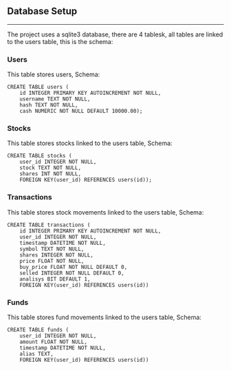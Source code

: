 ## Database Setup
---
The project uses a sqlite3 database, there are 4 tablesk, all tables are linked to the users table, this is the schema:

### Users

This table stores users, Schema:
```
CREATE TABLE users (
    id INTEGER PRIMARY KEY AUTOINCREMENT NOT NULL,
    username TEXT NOT NULL,
    hash TEXT NOT NULL,
    cash NUMERIC NOT NULL DEFAULT 10000.00);
```

### Stocks

This table stores stocks linked to the users table, Schema:
```
CREATE TABLE stocks (
    user_id INTEGER NOT NULL,
    stock TEXT NOT NULL,
    shares INT NOT NULL,
    FOREIGN KEY(user_id) REFERENCES users(id));
```

### Transactions

This table stores stock movements linked to the users table, Schema:
```
CREATE TABLE transactions (
    id INTEGER PRIMARY KEY AUTOINCREMENT NOT NULL,
    user_id INTEGER NOT NULL,
    timestamp DATETIME NOT NULL,
    symbol TEXT NOT NULL,
    shares INTEGER NOT NULL,
    price FLOAT NOT NULL, 
    buy_price FLOAT NOT NULL DEFAULT 0,
    selled INTEGER NOT NULL DEFAULT 0,
    analisys BIT DEFAULT 1,
    FOREIGN KEY(user_id) REFERENCES users(id))
```

### Funds

This table stores fund movements linked to the users table, Schema:
```
CREATE TABLE funds (
    user_id INTEGER NOT NULL,
    amount FLOAT NOT NULL,
    timestamp DATETIME NOT NULL, 
    alias TEXT,
    FOREIGN KEY(user_id) REFERENCES users(id))
```